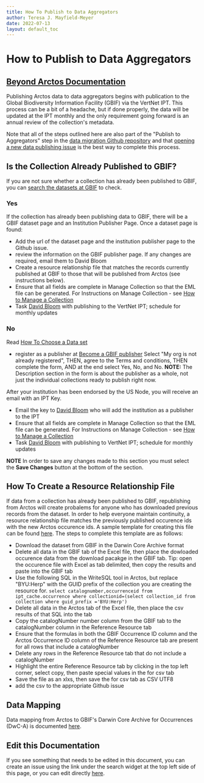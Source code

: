 ```yaml
---
title: How To Publish to Data Aggregators
author: Teresa J. Mayfield-Meyer
date: 2022-07-13
layout: default_toc
---
```


# How to Publish to Data Aggregators

## [Beyond Arctos Documentation](https://handbook.arctosdb.org/documentation/github.html)

Publishing Arctos data to data aggregators begins with publication to the Global Biodiversity Information Facility (GBIF) via the VertNet IPT. This process can be a bit of a headache, but if done properly, the data will be updated at the IPT monthly and the only requirement going forward is an annual review of the collection's metadata.

Note that all of the steps outlined here are also part of the "Publish to Aggregators" step in the [data migration Github repository](https://github.com/ArctosDB/data-migration/issues) and that [opening a new data publishing issue](https://github.com/ArctosDB/data-migration/issues/new?assignees=&labels=&template=12--publication-to-aggregators.md&title=Acronym+Collection+-+12.+Publish+to+Aggregators) is the best way to complete this process.

## Is the Collection Already Published to GBIF?

If you are not sure whether a collection has already been published to GBIF, you can [search the datasets at GBIF](https://www.gbif.org/dataset/search) to check. 

### Yes

If the collection has already been publishing data to GBIF, there will be a GBIF dataset page and an Institution Publisher Page.  Once a dataset page is found:

- Add the url of the dataset page and the institution publisher page to the Github issue.
- review the information on the GBIF publisher page. If any changes are required, email them to David Bloom
- Create a resource relationship file that matches the records currently published at GBIF to those that will be published from Arctos (see instructions below).
- Ensure that all fields are complete in Manage Collection so that the EML file can be generated. For Instructions on Manage Collection - see [How to Manage a Collection](https://handbook.arctosdb.org/how_to/How-to-Manage-a-Collection-in-Arctos.html)
- Task [David Bloom](https://arctos.database.museum/agent/21314879) with publishing to the VertNet IPT; schedule for monthly updates

### No

Read [How To Choose a Data set](https://discourse.gbif.org/t/how-to-choose-a-dataset-class-on-gbif-gbif-data-blog/1513)

- register as a publisher at [Become a GBIF publisher](https://www.gbif.org/become-a-publisher)
Select "My org is not already registered", THEN, agree to the Terms and conditions, THEN complete the form, AND at the end select Yes, No, and No. **NOTE:** The Description section in the form is about the publisher as a whole, not just the individual collections ready to publish right now. 

After your institution has been endorsed by the US Node, you will receive an email with an IPT Key.
-  Email the key to [David Bloom](https://arctos.database.museum/agent/21314879) who will add the institution as a publisher to the IPT 
- Ensure that all fields are complete in Manage Collection so that the EML file can be generated. For Instructions on Manage Collection - see [How to Manage a Collection](https://handbook.arctosdb.org/how_to/How-to-Manage-a-Collection-in-Arctos.html)
- Task [David Bloom](https://arctos.database.museum/agent/21314879) with publishing to VertNet IPT; schedule for monthly updates

**NOTE** In order to save any changes made to this section you must select the **Save Changes** button at the bottom of the section.

## How To Create a Resource Relationship File

If data from a collection has already been published to GBIF, republishing from Arctos will create probalems for anyone who has downloaded previous records from the dataset. In order to help everyone maintain continuity, a resource relationship file matches the previously published occurence ids with the new Arctos occurence ids. A sample template for creating this file can be found [here](https://github.com/ArctosDB/documentation-wiki/blob/gh-pages/files/resource.reference.BYU.Herp.xlsx). The steps to complete this template are as follows:

 - Download the dataset from GBIF in the Darwin Core Archive format 
 - Delete all data in the GBIF tab of the Excel file, then place the dowloaded occurence data from the download pacakge in the GBIF tab. Tip: open the occurence file with Excel as tab delimited, then copy the results and paste into the GBIF tab 
 - Use the following SQL in the WriteSQL tool in Arctos, but replace "BYU:Herp" with the GUID prefix of the collection you are creating the resource for. 
 ```select catalognumber,occurrenceid from ipt_cache.occurrence where collectionid=(select collection_id from collection where guid_prefix ='BYU:Herp')``` 
 - Delete all data in the Arctos tab of the Excel file, then place the csv results of that SQL into the tab 
 - Copy the catalogNumber number column from the GBIF tab to the catalogNumber column in the Reference Resource tab 
 - Ensure that the formulas in both the GBIF Occurrence ID column and the Arctos Occurrence ID column of the Reference Resource tab are present for all rows that include a catalogNumber 
 - Delete any rows in the Reference Resource tab that do not include a catalogNumber 
 - Highlight the entire Reference Resource tab by clicking in the top left corner, select copy, then paste special values in the for csv tab 
 - Save the file as an xlxs, then save the for csv tab as CSV UTF8 
 - add the csv to the appropriate Github issue 

## Data Mapping

Data mapping from Arctos to GBIF's Darwin Core Archive for Occurrences (DwC-A) is documented [here](https://github.com/ArctosDB/PG_DDL/blob/master/shared_data/dwc_occurrence.sql).

## Edit this Documentation

If you see something that needs to be edited in this document, you can create an issue using the link under the search widget at the top left side of this page, or you can edit directly <a href="https://github.com/ArctosDB/documentation-wiki/edit/gh-pages/_how_to/How-to-Publish-to-GBIF.markdown" target="_blank">here</a>.
 
